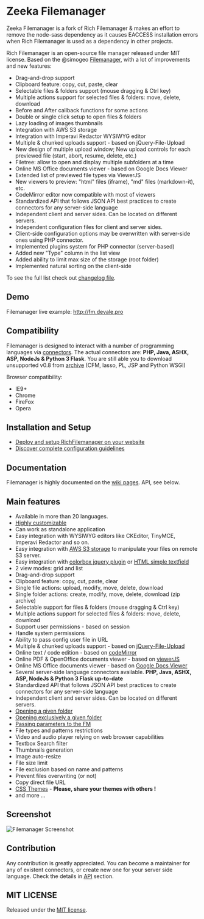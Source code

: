 Zeeka Filemanager
========================

Zeeka Filemanager is a fork of Rich Filemanager & makes an effort to remove the node-sass dependency as it causes EACCESS installation errors when Rich Filemanager is used as a dependency in other projects.

Rich Filemanager is an open-source file manager released under MIT license.
Based on the @simogeo [Filemanager](https://github.com/simogeo/Filemanager), with a lot of improvements and new features:

* Drag-and-drop support
* Clipboard feature: copy, cut, paste, clear
* Selectable files & folders support (mouse dragging & Ctrl key)
* Multiple actions support for selected files & folders: move, delete, download
* Before and After callback functions for some actions
* Double or single click setup to open files & folders
* Lazy loading of images thumbnails
* Integration with AWS S3 storage
* Integration with Imperavi Redactor WYSIWYG editor
* Multiple & chunked uploads support - based on jQuery-File-Upload
* New design of multiple upload window; New upload controls for each previewed file (start, abort, resume, delete, etc.)
* Filetree: allow to open and display multiple subfolders at a time
* Online MS Office documents viewer - based on Google Docs Viewer
* Extended list of previewed file types via ViewerJS
* New viewers to preview: "html" files (iframe), "md" files (markdown-it), etc.
* CodeMirror editor now compatible with most of viewers 
* Standardized API that follows JSON API best practices to create connectors for any server-side language
* Independent client and server sides. Can be located on different servers.
* Independent configuration files for client and server sides.
* Client-side configuration options may be overwritten with server-side ones using PHP connector.
* Implemented plugins system for PHP connector (server-based)
* Added new "Type" column in the list view
* Added ability to limit max size of the storage (root folder)
* Implemented natural sorting on the client-side

To see the full list check out [changelog file](https://github.com/servocoder/RichFilemanager/blob/master/changelog).


Demo
----

Filemanager live example: http://fm.devale.pro


Compatibility
-------------

Filemanager is designed to interact with a number of programming languages via [connectors](https://github.com/servocoder/RichFilemanager/tree/master/connectors).
The actual connectors are: **PHP, Java, ASHX, ASP, NodeJs & Python 3 Flask**.
You are still able you to download unsupported v0.8 from [archive](https://github.com/simogeo/Filemanager/archive/v0.8.zip) (CFM, lasso, PL, JSP and Python WSGI)

Browser compatibility:

* IE9+
* Chrome
* FireFox
* Opera


Installation and Setup
----------------------

* [Deploy and setup RichFilemanager on your website](https://github.com/servocoder/RichFilemanager/wiki/Deploy-and-setup)
* [Discover complete configuration guidelines](https://github.com/servocoder/RichFilemanager/wiki/Configuration-options)


Documentation
-------------

Filemanager is highly documented on the [wiki pages](https://github.com/servocoder/RichFilemanager/wiki). API, see below.


Main features
-------------

* Available in more than 20 languages.
* [Highly customizable](https://github.com/servocoder/RichFilemanager/wiki/Configuration-options)
* Can work as standalone application
* Easy integration with WYSIWYG editors like CKEditor, TinyMCE, Imperavi Redactor and so on.
* Easy integration with [AWS S3 storage](https://github.com/servocoder/RichFilemanager-PHP) to manipulate your files on remote S3 server.
* Easy integration with [colorbox jquery plugin](https://github.com/servocoder/RichFilemanager/wiki/How-to-use-the-filemanager-with-colorbox) or [HTML simple textfield](https://github.com/servocoder/RichFilemanager/wiki/How-to-use-the-filemanager-from-a-simple-textfield)
* 2 view modes: grid and list
* Drag-and-drop support
* Clipboard feature: copy, cut, paste, clear
* Single file actions: upload, modify, move, delete, download
* Single folder actions: create, modify, move, delete, download (zip archive)
* Selectable support for files & folders (mouse dragging & Ctrl key)
* Multiple actions support for selected files & folders: move, delete, download
* Support user permissions - based on session
* Handle system permissions
* Ability to pass config user file in URL
* Multiple & chunked uploads support - based on [jQuery-File-Upload](https://github.com/blueimp/jQuery-File-Upload)
* Online text / code edition - based on [codeMirror](http://codemirror.net/)
* Online PDF & OpenOffice documents viewer - based on [viewerJS](http://viewerjs.org/)
* Online MS Office documents viewer - based on [Google Docs Viewer](http://docs.google.com/viewer/)
* Several server-side language connectors available. **PHP, Java, ASHX, ASP, NodeJs & Python 3 Flask up-to-date**
* Standardized API that follows JSON API best practices to create connectors for any server-side language
* Independent client and server sides. Can be located on different servers.
* [Opening a given folder](https://github.com/servocoder/RichFilemanager/wiki/How-to-open-a-given-folder-different-from-root-folder-when-opening-the-filemanager)
* [Opening exclusively a given folder](https://github.com/servocoder/RichFilemanager/wiki/How-to-open-%28exclusively%29-a-given-subfolder)
* [Passing parameters to the FM](https://github.com/servocoder/RichFilemanager/wiki/Passing-parameters-to-the-FM)
* File types and patterns restrictions
* Video and audio player relying on web browser capabilities
* Textbox Search filter
* Thumbnails generation
* Image auto-resize
* File size limit
* File exclusion based on name and patterns
* Prevent files overwriting (or not)
* Copy direct file URL
* [CSS Themes](https://github.com/servocoder/RichFilemanager/wiki/Create-your-own-theme) - **Please, share your themes with others !**
* and more ...


Screenshot
-------------

![Filemanager Screenshot](http://image.prntscr.com/image/36ed7f7531454f75b5462764f02b2cbd.png)


Contribution
------------

Any contribution is greatly appreciated.
You can become a maintainer for any of existent connectors, or create new one for your server side language.
Check the details in [API](https://github.com/servocoder/RichFilemanager/wiki/API) section.


MIT LICENSE
-----------

Released under the [MIT license](http://opensource.org/licenses/MIT).